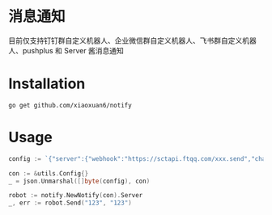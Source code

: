 # 消息通知

目前仅支持钉钉群自定义机器人、企业微信群自定义机器人、飞书群自定义机器人、pushplus 和 Server 酱消息通知

# Installation

    go get github.com/xiaoxuan6/notify

# Usage
```go
config := `{"server":{"webhook":"https://sctapi.ftqq.com/xxx.send","channel":` + utils.FangtangChannel + `}}`

con := &utils.Config{}
_ = json.Unmarshal([]byte(config), con)

robot := notify.NewNotify(con).Server
_, err := robot.Send("123", "123")
```
